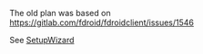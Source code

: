 The old plan was based on https://gitlab.com/fdroid/fdroidclient/issues/1546

See [SetupWizard](SetupWizard)